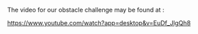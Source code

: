 The video for our obstacle challenge may be found at : 

https://www.youtube.com/watch?app=desktop&v=EuDf_JlgQh8

